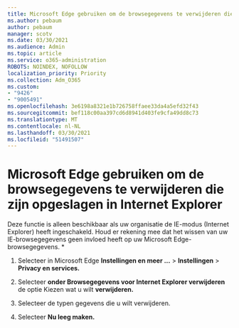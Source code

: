 ```yaml
---
title: Microsoft Edge gebruiken om de browsegegevens te verwijderen die zijn opgeslagen in Internet Explorer
ms.author: pebaum
author: pebaum
manager: scotv
ms.date: 03/30/2021
ms.audience: Admin
ms.topic: article
ms.service: o365-administration
ROBOTS: NOINDEX, NOFOLLOW
localization_priority: Priority
ms.collection: Adm_O365
ms.custom:
- "9426"
- "9005491"
ms.openlocfilehash: 3e6198a8321e1b726758ffaee33da4a5efd32f43
ms.sourcegitcommit: bef118c00aa397cd6d8941d403fe9cfa49dd8c73
ms.translationtype: MT
ms.contentlocale: nl-NL
ms.lasthandoff: 03/30/2021
ms.locfileid: "51491507"
---
```

# <a name="use-microsoft-edge-to-clear-the-browsing-data-stored-by-internet-explorer"></a>Microsoft Edge gebruiken om de browsegegevens te verwijderen die zijn opgeslagen in Internet Explorer

Deze functie is alleen beschikbaar als uw organisatie de IE-modus (Internet Explorer) heeft ingeschakeld. Houd er rekening mee dat het wissen van uw IE-browsegegevens geen invloed heeft op uw Microsoft Edge-browsegegevens.
*
1. Selecteer in Microsoft Edge **Instellingen en meer ...**  >  **Instellingen**  >  **Privacy en services.**

1. Selecteer **onder Browsegegevens voor Internet Explorer verwijderen** de optie Kiezen wat u wilt **verwijderen.**

1. Selecteer de typen gegevens die u wilt verwijderen.

1. Selecteer **Nu leeg maken.**